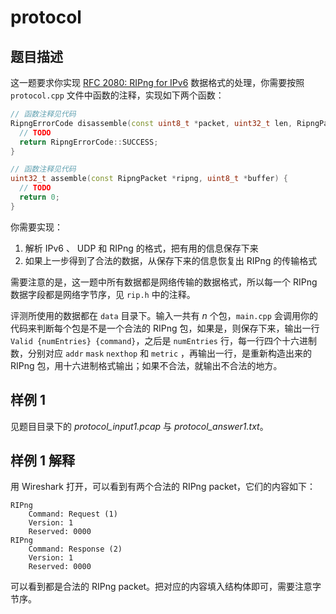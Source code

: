 # protocol

## 题目描述

这一题要求你实现 [RFC 2080: RIPng for IPv6](https://datatracker.ietf.org/doc/html/rfc2080) 数据格式的处理，你需要按照 `protocol.cpp` 文件中函数的注释，实现如下两个函数：

```cpp
// 函数注释见代码
RipngErrorCode disassemble(const uint8_t *packet, uint32_t len, RipngPacket *output) {
  // TODO
  return RipngErrorCode::SUCCESS;
}

// 函数注释见代码
uint32_t assemble(const RipngPacket *ripng, uint8_t *buffer) {
  // TODO
  return 0;
}
```

你需要实现：

1. 解析 IPv6 、 UDP 和 RIPng 的格式，把有用的信息保存下来
2. 如果上一步得到了合法的数据，从保存下来的信息恢复出 RIPng 的传输格式

需要注意的是，这一题中所有数据都是网络传输的数据格式，所以每一个 RIPng 数据字段都是网络字节序，见 `rip.h` 中的注释。

评测所使用的数据都在 `data` 目录下。输入一共有 $n$ 个包，`main.cpp` 会调用你的代码来判断每个包是不是一个合法的 RIPng 包，如果是，则保存下来，输出一行 `Valid {numEntries} {command}`，之后是 `numEntries` 行，每一行四个十六进制数，分别对应 `addr` `mask` `nexthop` 和 `metric` ，再输出一行，是重新构造出来的 RIPng 包，用十六进制格式输出；如果不合法，就输出不合法的地方。

## 样例 1

见题目目录下的 *protocol_input1.pcap* 与 *protocol_answer1.txt*。

## 样例 1 解释

用 Wireshark 打开，可以看到有两个合法的 RIPng packet，它们的内容如下：

```text
RIPng
    Command: Request (1)
    Version: 1
    Reserved: 0000
RIPng
    Command: Response (2)
    Version: 1
    Reserved: 0000
```

可以看到都是合法的 RIPng packet。把对应的内容填入结构体即可，需要注意字节序。
